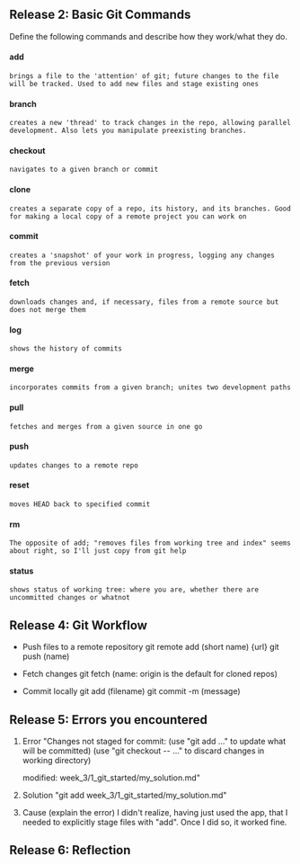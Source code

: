 ## Release 2: Basic Git Commands
Define the following commands and describe how they work/what they do.  


#### add
	brings a file to the 'attention' of git; future changes to the file will be tracked. Used to add new files and stage existing ones

#### branch
	creates a new 'thread' to track changes in the repo, allowing parallel development. Also lets you manipulate preexisting branches.

#### checkout
	navigates to a given branch or commit

#### clone
	creates a separate copy of a repo, its history, and its branches. Good for making a local copy of a remote project you can work on

#### commit
	creates a 'snapshot' of your work in progress, logging any changes from the previous version

#### fetch
	downloads changes and, if necessary, files from a remote source but does not merge them

#### log
	shows the history of commits

#### merge
	incorporates commits from a given branch; unites two development paths

#### pull
	fetches and merges from a given source in one go

#### push
	updates changes to a remote repo

#### reset
	moves HEAD back to specified commit

#### rm
	The opposite of add; "removes files from working tree and index" seems about right, so I'll just copy from git help

#### status
	shows status of working tree: where you are, whether there are uncommitted changes or whatnot

## Release 4: Git Workflow

- Push files to a remote repository
	git remote add (short name) {url}
	git push (name)

- Fetch changes
	git fetch (name: origin is the default for cloned repos)

- Commit locally
	git add (filename)
	git commit -m (message)

## Release 5: Errors you encountered
1. Error
	"Changes not staged for commit:
  (use "git add <file>..." to update what will be committed)
  (use "git checkout -- <file>..." to discard changes in working directory)

	modified:   week_3/1_git_started/my_solution.md"
2. Solution
	"git add week_3/1_git_started/my_solution.md"
3. Cause (explain the error)
	I didn't realize, having just used the app, that I needed to explicitly stage files with "add". Once I did so, it worked fine.
## Release 6: Reflection